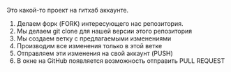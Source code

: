 Это какой-то проект на гитхаб аккаунте.

1. Делаем форк (FORK) интересующего нас репозитория.
2. Мы делаем git clone для нашей версии этого репозитория
3. Мы создаем ветку с предлагаемыми изменениями
4. Производим все изменения только в этой ветке
5. Отправляем эти изменения на свой аккаунт (PUSH)
6. В окне на GitHub появляется возможность отправить PULL REQUEST
